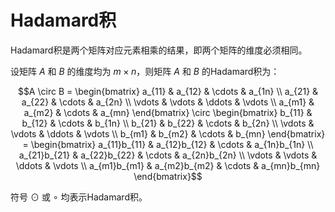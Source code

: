 # Hadamard积

Hadamard积是两个矩阵对应元素相乘的结果，即两个矩阵的维度必须相同。


设矩阵 $A$ 和 $B$ 的维度均为 $m \times n$，则矩阵 $A$ 和 $B$ 的Hadamard积为：

$$A \circ B = \begin{bmatrix} a_{11} & a_{12} & \cdots & a_{1n} \\ a_{21} & a_{22} & \cdots & a_{2n} \\ \vdots & \vdots & \ddots & \vdots \\ a_{m1} & a_{m2} & \cdots & a_{mn} \end{bmatrix} \circ \begin{bmatrix} b_{11} & b_{12} & \cdots & b_{1n} \\ b_{21} & b_{22} & \cdots & b_{2n} \\ \vdots & \vdots & \ddots & \vdots \\ b_{m1} & b_{m2} & \cdots & b_{mn} \end{bmatrix} = \begin{bmatrix} a_{11}b_{11} & a_{12}b_{12} & \cdots & a_{1n}b_{1n} \\ a_{21}b_{21} & a_{22}b_{22} & \cdots & a_{2n}b_{2n} \\ \vdots & \vdots & \ddots & \vdots \\ a_{m1}b_{m1} & a_{m2}b_{m2} & \cdots & a_{mn}b_{mn} \end{bmatrix}$$

符号 $\odot$ 或 $\circ$ 均表示Hadamard积。